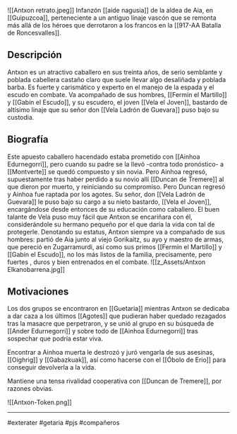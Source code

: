 ![[Antxon retrato.jpeg]]
Infanzón [[aide nagusia]] de la aldea de Aia, en [[Guipuzcoa]],  perteneciente a un antiguo linaje vascón que se remonta más allá de los héroes que derrotaron a los francos en la [[917-AA Batalla de Roncesvalles]]. 

## Descripción 
Antxon es un atractivo caballero en sus treinta años, de serio semblante y poblada cabellera castaño claro que suele llevar algo desaliñada y poblada barba. Es fuerte y carismático y experto en el manejo de la espada y el escudo en combate. Va acompañado de sus hombres, [[Fermín el Martillo]] y [[Gabín el Escudo]], y su escudero, el joven [[Vela el Joven]], bastardo de altísimo linaje que su señor don [[Vela Ladrón de Guevara]] puso bajo su custodia. 
## Biografía
Este apuesto caballero hacendado estaba prometido con [[Ainhoa Edurnegorri]], pero cuando su padre se la llevó -contra todo pronóstico- a [[Montverte]] se quedó compuesto y sin novia. Pero Ainhoa regresó, supuestamente tras haber perdido a su novio allí [[Duncan de Tremere]] al que dieron por muerto, y reiniciando su compromiso. Pero Duncan regresó y Ainhoa fue raptada por los agotes. 
Su señor, don [[Vela Ladrón de Guevara]] le puso bajo su cargo a su nieto bastardo, [[Vela el Joven]], encargándose desde entonces de su educación como caballero. El buen talante de Vela puso muy fácil que Antxon se encariñara con él, considerándole su hermano pequeño por el que daría la vida con tal de protegerle. 
Denotando su estatus, Antxon siempre va a compañado de sus hombres: partió de Aia junto al viejo Gorikaitz, su ayo y maestro de armas, que pereció en Zugarramurdi, así como sus primos [[Fermín el Martillo]] y [[Gabín el Escudo]], no los más listos de la familia, precisamente, pero fuertes , duros y bien entrenados en el combate. 
![[z_Assets/Antxon Elkanobarrena.jpg]]
## Motivaciones 
Los dos grupos se encontraron en [[Guetaria]] mientras Antxon se dedicaba a dar caza a los últimos [[Agotes]] que pudieran haber quedado rezagados tras la masacre que perpetraron, y se unió al grupo en su búsqueda de [[Ander Edurnegorri]] y sobre todo de [[Ainhoa Edurnegorri]] tras sospechar que podría estar viva.

Encontrar a Ainhoa muerta le destrozó y juró vengarla de sus asesinas, [[Oighrig]] y [[Gabazkuak]], así como hacerse con el [[Óbolo de Erio]] para conseguir devolverla a la vida. 

Mantiene una tensa rivalidad cooperativa con [[Duncan de Tremere]], por razones obvias. 

![[Antxon-Token.png]]

--- 
#exterater #getaria #pjs #compañeros 